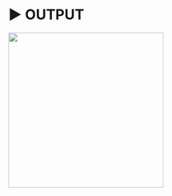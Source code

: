 # :arrow_forward: OUTPUT 

<p float="left">
  <img width="310lt="image" src="https://github.com/SandyVR46/meals--app/assets/41688158/cc202654-44dd-4072-bfa4-1352e9c7c621">
  
</p>
